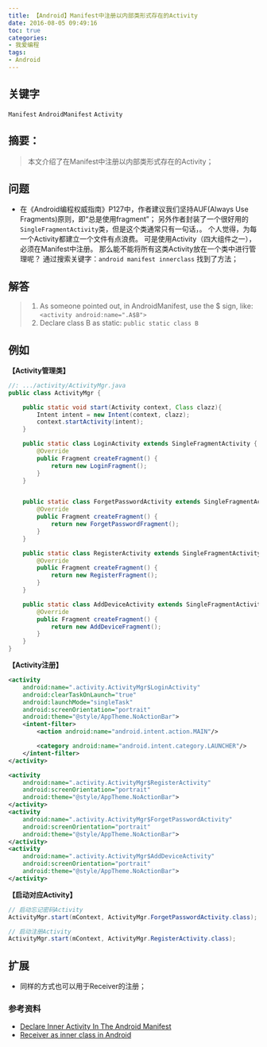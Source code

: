 ```yaml
---
title: 【Android】Manifest中注册以内部类形式存在的Activity
date: 2016-08-05 09:49:16
toc: true
categories:
- 我爱编程
tags:
- Android
---
```


## 关键字
`Manifest` `AndroidManifest` `Activity`

## 摘要：
> 本文介绍了在Manifest中注册以内部类形式存在的Activity；


<!--more-->
## 问题
- 在《Android编程权威指南》P127中，作者建议我们坚持AUF(Always Use Fragments)原则，即“总是使用fragment”；
另外作者封装了一个很好用的`SingleFragmentActivity`类，但是这个类通常只有一句话，。
个人觉得，为每一个Activity都建立一个文件有点浪费。
可是使用Activity（四大组件之一），必须在Manifest中注册。
那么能不能将所有这类Activity放在一个类中进行管理呢？
通过搜索关键字：`android manifest innerclass` 找到了方法；

## 解答
> 1. As someone pointed out, in AndroidManifest, use the $ sign, like:
> `<activity android:name=".A$B">`
> 2. Declare class B as static:
> `public static class B`

## 例如
**【Activity管理类】**
``` java
//: .../activity/ActivityMgr.java
public class ActivityMgr {

    public static void start(Activity context, Class clazz){
        Intent intent = new Intent(context, clazz);
        context.startActivity(intent);
    }

    public static class LoginActivity extends SingleFragmentActivity {
        @Override
        public Fragment createFragment() {
            return new LoginFragment();
        }
    }


    public static class ForgetPasswordActivity extends SingleFragmentActivity {
        @Override
        public Fragment createFragment() {
            return new ForgetPasswordFragment();
        }
    }

    public static class RegisterActivity extends SingleFragmentActivity {
        @Override
        public Fragment createFragment() {
            return new RegisterFragment();
        }
    }

    public static class AddDeviceActivity extends SingleFragmentActivity {
        @Override
        public Fragment createFragment() {
            return new AddDeviceFragment();
        }
    }
}

```


**【Activity注册】**
``` xml
<activity
    android:name=".activity.ActivityMgr$LoginActivity"
    android:clearTaskOnLaunch="true"
    android:launchMode="singleTask"
    android:screenOrientation="portrait"
    android:theme="@style/AppTheme.NoActionBar">
    <intent-filter>
        <action android:name="android.intent.action.MAIN"/>

        <category android:name="android.intent.category.LAUNCHER"/>
    </intent-filter>
</activity>

<activity
    android:name=".activity.ActivityMgr$RegisterActivity"
    android:screenOrientation="portrait"
    android:theme="@style/AppTheme.NoActionBar">
</activity>
<activity
    android:name=".activity.ActivityMgr$ForgetPasswordActivity"
    android:screenOrientation="portrait"
    android:theme="@style/AppTheme.NoActionBar">
</activity>
<activity
    android:name=".activity.ActivityMgr$AddDeviceActivity"
    android:screenOrientation="portrait"
    android:theme="@style/AppTheme.NoActionBar">
</activity>
```

**【启动对应Activity】**
``` java
// 启动忘记密码Activity
ActivityMgr.start(mContext, ActivityMgr.ForgetPasswordActivity.class);

// 启动注册Activity
ActivityMgr.start(mContext, ActivityMgr.RegisterActivity.class);
```

## 扩展
- 同样的方式也可以用于Receiver的注册；

### 参考资料
- [Declare Inner Activity In The Android Manifest](http://stackoverflow.com/questions/3687661/declare-inner-activity-in-the-android-manifest)
- [Receiver as inner class in Android](http://stackoverflow.com/questions/3608955/receiver-as-inner-class-in-android)